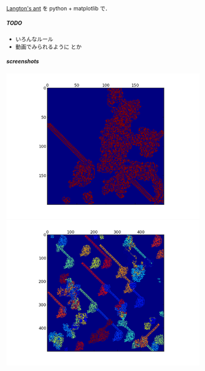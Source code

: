 [Langton's ant][1] を python + matplotlib で． 

##### TODO 
* いろんなルール
* 動画でみられるように
とか

##### screenshots
![screenshot 1](./screenshots/figure_1.png) 
![screenshot 2](./screenshots/figure_2.png)


[1]: http://en.wikipedia.org/wiki/Langton%27s_ant
